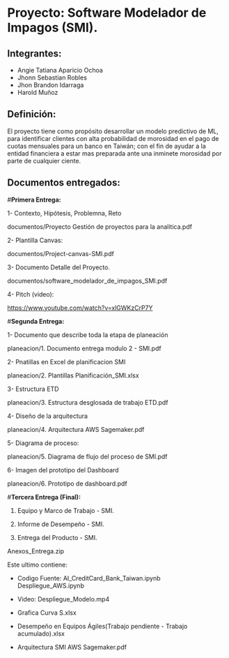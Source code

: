 # **Proyecto: Software Modelador de Impagos (SMI).**

## Integrantes:

* Angie Tatiana Aparicio Ochoa
* Jhonn Sebastian Robles
* Jhon Brandon Idarraga
* Harold Muñoz


## Definición: 

El proyecto tiene como propósito desarrollar un modelo predictivo de ML, para identificar clientes con alta probabilidad de morosidad en el pago de cuotas mensuales para un banco en Taiwán; 
con el fin de ayudar a la entidad financiera a estar mas preparada ante una inminete morosidad por parte de cualquier ciente.


## Documentos entregados:

#**Primera Entrega:**

1- Contexto, Hipótesis, Problemna, Reto

documentos/Proyecto Gestión de proyectos para la analitica.pdf

2- Plantilla Canvas:

documentos/Project-canvas-SMI.pdf

3- Documento Detalle del Proyecto.

documentos/software_modelador_de_impagos_SMI.pdf

4- Pitch (video):

https://www.youtube.com/watch?v=xlGWKzCrP7Y


#**Segunda Entrega:**

1- Documento que describe toda la etapa de planeación

planeacion/1. Documento entrega modulo 2 - SMI.pdf

2- Pnatillas en Excel de planificacion SMI

planeacion/2. Plantillas Planificación_SMI.xlsx

3- Estructura ETD

planeacion/3. Estructura desglosada de trabajo ETD.pdf

4- Diseño de la arquitectura

planeacion/4. Arquitectura AWS Sagemaker.pdf

5- Diagrama de proceso:

planeacion/5. Diagrama de flujo del proceso de SMI.pdf

6- Imagen del prototipo del Dashboard

planeacion/6. Prototipo de dashboard.pdf


#**Tercera Entrega (Final):**

1. Equipo y Marco de Trabajo - SMI.

2. Informe de Desempeño - SMI.

3. Entrega del Producto - SMI.

Anexos_Entrega.zip

Este ultimo contiene:

- Codigo Fuente:
  AI_CreditCard_Bank_Taiwan.ipynb
  Despliegue_AWS.ipynb

- Video:
  Despliegue_Modelo.mp4

- Grafica Curva S.xlsx
- Desempeño en Equipos Ágiles(Trabajo pendiente - Trabajo acumulado).xlsx
- Arquitectura SMI AWS Sagemaker.pdf

